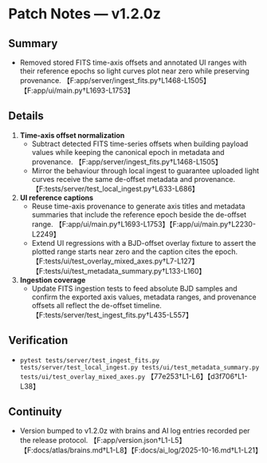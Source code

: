 # Patch Notes — v1.2.0z

## Summary
- Removed stored FITS time-axis offsets and annotated UI ranges with their reference epochs so light curves plot near zero while preserving provenance. 【F:app/server/ingest_fits.py†L1468-L1505】【F:app/ui/main.py†L1693-L1753】

## Details
1. **Time-axis offset normalization**
   - Subtract detected FITS time-series offsets when building payload values while keeping the canonical epoch in metadata and provenance. 【F:app/server/ingest_fits.py†L1468-L1505】
   - Mirror the behaviour through local ingest to guarantee uploaded light curves receive the same de-offset metadata and provenance. 【F:tests/server/test_local_ingest.py†L633-L686】
2. **UI reference captions**
   - Reuse time-axis provenance to generate axis titles and metadata summaries that include the reference epoch beside the de-offset range. 【F:app/ui/main.py†L1693-L1753】【F:app/ui/main.py†L2230-L2249】
   - Extend UI regressions with a BJD-offset overlay fixture to assert the plotted range starts near zero and the caption cites the epoch. 【F:tests/ui/test_overlay_mixed_axes.py†L7-L127】【F:tests/ui/test_metadata_summary.py†L133-L160】
3. **Ingestion coverage**
   - Update FITS ingestion tests to feed absolute BJD samples and confirm the exported axis values, metadata ranges, and provenance offsets all reflect the de-offset timeline. 【F:tests/server/test_ingest_fits.py†L435-L557】

## Verification
- `pytest tests/server/test_ingest_fits.py tests/server/test_local_ingest.py tests/ui/test_metadata_summary.py tests/ui/test_overlay_mixed_axes.py` 【77e253†L1-L6】【d3f706†L1-L38】

## Continuity
- Version bumped to v1.2.0z with brains and AI log entries recorded per the release protocol. 【F:app/version.json†L1-L5】【F:docs/atlas/brains.md†L1-L8】【F:docs/ai_log/2025-10-16.md†L1-L21】

